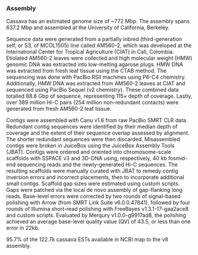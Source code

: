### Assembly

Cassava has an estimated genome size of \~772 Mbp. The assembly spans 637.2 Mbp and assembled at the University of California, Berkeley. 

Sequence data were generated from a partially inbred (third-generation self, or S3, of MCOL1505) line called AM560-2, which was developed at the International Center for Tropical Agriculture (CIAT) in Cali, Colombia. Etiolated AM560-2 leaves were collected and high molecular weight (HMW) genomic DNA was extracted into low-melting agarose plugs. HMW DNA was extracted from fresh leaf tissue using the CTAB method. The sequencing was done with PacBio RSII machines using P6-C4 chemistry. Additionally, HMW DNA was extracted from AM560-2 leaves at CIAT and sequenced using PacBio Sequel (v2 chemistry). These combined data totalled 88.8 Gbp of sequence, representing 115× depth of coverage. Lastly, over 389 million Hi-C pairs (254 million non-redundant contacts) were generated from fresh AM560-2 leaf tissue.

Contigs were assembled with Canu v1.6 from raw PacBio SMRT CLR data. Redundant contig sequences were identified by their median depth of coverage and the extent of their sequence overlap assessed by alignment. The shorter redundant sequences were then discarded. Misassembled contigs were broken in JuiceBox using the JuiceBox Assembly Tools (JBAT). Contigs were ordered and oriented into chromosome-scale scaffolds with SSPACE v3 and 3D-DNA using, respectively, 40 kb fosmid-end sequencing reads and the newly-generated Hi-C sequences. The resulting scaffolds were manually curated with JBAT to remedy contig inversion errors and incorrect placements, then to incorporate additional small contigs. Scaffold gap sizes were estimated using custom scripts. Gaps were patched via the local de novo assembly of gap-flanking long reads. Base-level errors were corrected by two rounds of signal-based polishing with Arrow (from SMRT Link Suite v6.0.0.47841), followed by four rounds of Illumina short-read polishing with FreeBayes v1.3.1-17-gaa2ace8 and custom scripts. Evaluated by Merqury v1.0.0-g9917ad8, the polishing achieved an average base-level quality value (QV) of 43.5, or less than one error in 22kb. 

95.7% of the 122.7k cassava ESTs available in NCBI map to the v8 assembly.
